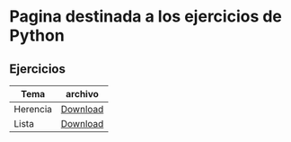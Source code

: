 # Pagina destinada  a los ejercicios de Python

## Ejercicios

| Tema | archivo |
| ----- | ------ |
| Herencia | [Download](https://braslyn.github.io/progra1/Ejercicios/Python/PrimeraSesion.zip) |
| Lista | [Download](https://braslyn.github.io/progra1/Ejercicios/Python/lista.zip) |